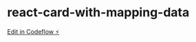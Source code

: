 # react-card-with-mapping-data

[Edit in Codeflow ⚡️](https://stackblitz.com/~/github.com/elmiAnass/react-card-with-mapping-data)